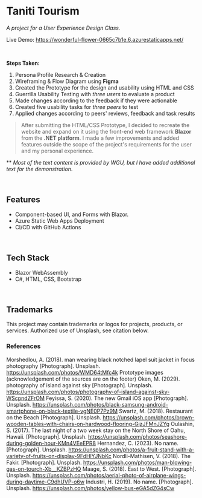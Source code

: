# Taniti Tourism

*A project for a User Experience Design Class.* 

Live Demo: https://wonderful-flower-0665c7b1e.6.azurestaticapps.net/

<br>

****Steps Taken:****

1. Persona Profile Research & Creation
2. Wireframing & Flow Diagram using **Figma**
3. Created the Prototype for the design and usability using HTML and CSS
4. Guerrilla Usability Testing with *three users* to evaluate a product
5. Made changes according to the feedback if they were actionable
6. Created five usability tasks for *three peers* to test
7. Applied changes according to peers' reviews, feedback and task results

> After submitting the HTML/CSS Prototype, I decided to recreate the website and expand on it using the front-end web framework **Blazor** from the **.NET platform**. I made a few improvements and added features outside the scope of the project's requirements for the user and my personal experience.

** *Most of the text content is provided by WGU, but I have added additional text for the demonstration*.

<br>

## Features

- Component-based UI, and Forms with Blazor.
- Azure Static Web Apps Deployment
- CI/CD with GitHub Actions

<br>

## Tech Stack

- Blazor WebAssembly
- C#, HTML, CSS, Bootstrap

<br>

## Trademarks

This project may contain trademarks or logos for projects, products, or services. Authorized use of Unsplash, see citation below.

### References

Morshedlou, A. (2018). man wearing black notched lapel suit jacket in focus photography [Photograph]. Unsplash. <https://unsplash.com/photos/WMD64tMfc4k>
Prototype images (acknowledgement of the sources are on the footer)
Oken, M. (2029). photography of island against sky [Photograph]. Unsplash. <https://unsplash.com/photos/photography-of-island-against-sky-WScpndZFrOM>
Feyissa, S. (2020). The new Gmail iOS app [Photograph]. Unsplash. <https://unsplash.com/photos/black-samsung-android-smartphone-on-black-textile-vgNE0P7Pz9M>
Swartz, M. (2018). Restaurant on the Beach [Photograph]. Unsplash. <https://unsplash.com/photos/brown-wooden-tables-with-chairs-on-hardwood-flooring-GjzJFMnJZYg>
Oulashin, S. (2017). The last night of a two week stay on the North Shore of Oahu, Hawaii. [Photograph]. Unsplash. <https://unsplash.com/photos/seashore-during-golden-hour-KMn4VEeEPR8>
Hernandez, C. (2023). No name. [Photograph]. Unsplash. <https://unsplash.com/photos/a-fruit-stand-with-a-variety-of-fruits-on-display-9FdHlYJNbKc>
Nordli-Mathisen, V. (2018). The Fakir. [Photograph]. Unsplash. <https://unsplash.com/photos/man-blowing-gas-on-tourch-Xb__KZBPzHQ>
Maage, S. (2018). East to West. [Photograph]. Unsplash. <https://unsplash.com/photos/aerial-photo-of-airplane-wings-during-daytime-C9dhUVP-o6w>
Industri, H. (2019). No name. [Photograph]. Unsplash. <https://unsplash.com/photos/yellow-bus-eGA5dZG4sCw>
